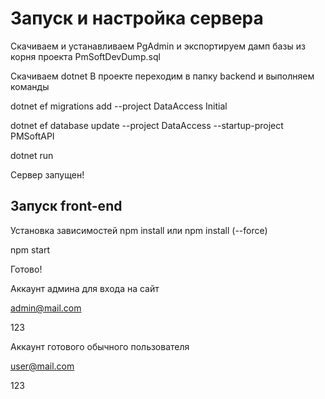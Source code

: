 # Запуск и настройка сервера

Скачиваем и устанавливаем PgAdmin и экспортируем дамп базы из корня проекта PmSoftDevDump.sql

Скачиваем dotnet
В проекте переходим в папку backend и выполняем команды

dotnet ef migrations add --project DataAccess Initial

dotnet ef database update --project DataAccess --startup-project PMSoftAPI

dotnet run

Сервер запущен!

## Запуск front-end

Установка зависимостей npm install или npm install (--force)

npm start

Готово!

Аккаунт админа для входа на сайт

admin@mail.com

123

Аккаунт готового обычного пользователя

user@mail.com

123

